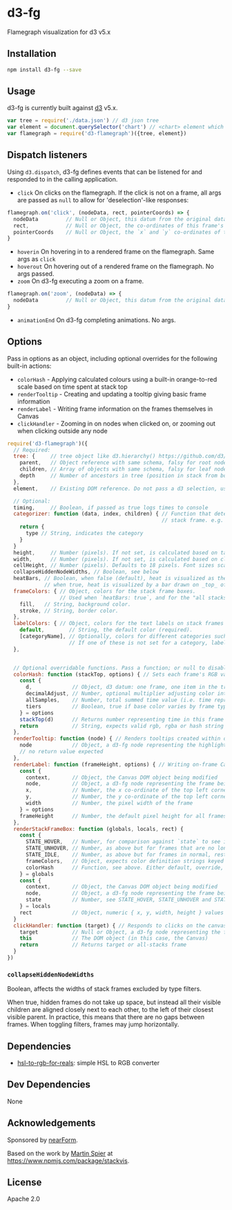 # d3-fg

Flamegraph visualization for d3 v5.x

## Installation

```sh
npm install d3-fg --save
```

## Usage

d3-fg is currently built against [d3](http://npm.im/d3) v5.x.

```js
var tree = require('./data.json') // d3 json tree
var element = document.querySelector('chart') // <chart> element which should be in html body
var flamegraph = require('d3-flamegraph')({tree, element})
```

## Dispatch listeners

Using `d3.dispatch`, d3-fg defines events that can be listened for and responded to in the calling application.

- `click` On clicks on the flamegraph. If the click is not on a frame, all args are passed as `null` to allow for 'deselection'-like responses:

 ```js
 flamegraph.on('click', (nodeData, rect, pointerCoords) => {
   nodeData         // Null or Object, this datum from the original data set (from node.data)
   rect,            // Null or Object, the co-ordinates of this frame's rendered rectangle
   pointerCoords    // Null or Object, the `x` and `y` co-ordinates of the click event
 }
 ```

 - `hoverin` On hovering in to a rendered frame on the flamegraph. Same args as `click`
 - `hoverout` On hovering out of a rendered frame on the flamegraph. No args passed.
 - `zoom` On d3-fg executing a zoom on a frame.

 ```js
 flamegraph.on('zoom', (nodeData) => {
   nodeData         // Null or Object, this datum from the original data set (from node.data)
 }
 ```

 - `animationEnd` On d3-fg completing animations. No args.

## Options

Pass in options as an object, including optional overrides for the following built-in actions:

 - `colorHash` - Applying calculated colours using a built-in orange-to-red scale based on time spent at stack top
 - `renderTooltip` - Creating and updating a tooltip giving basic frame information
 - `renderLabel` - Writing frame information on the frames themselves in Canvas
 - `clickHandler` - Zooming in on nodes when clicked on, or zooming out when clicking outside any node

```js
require('d3-flamegraph')({
  // Required:
  tree: {     // tree object like d3.hierarchy() https://github.com/d3/d3-hierarchy/#hierarchy - expects:
    parent,   // Object reference with same schema, falsy for root node (options.tree itself)
    children, // Array of objects with same schema, falsy for leaf nodes (nodes without children)
    depth     // Number of ancestors in tree (position in stack from bottom), zero for root node
  },
  element,    // Existing DOM reference. Do not pass a d3 selection, use d3.select(...).node()

  // Optional:
  timing,     // Boolean, if passed as true logs times to console
  categorizer: function (data, index, children) { // Function that determines the category for a given
                                                  // stack frame. e.g. "app", "core"
    return {
      type // String, indicates the category
    }
  }
  height,     // Number (pixels). If not set, is calculated based on tallest stack
  width,      // Number (pixels). If not set, is calculated based on clientWidth when called
  cellHeight, // Number (pixels). Defaults to 18 pixels. Font sizes scale along with this value.
  collapseHiddenNodeWidths, // Boolean, see below
  heatBars, // Boolean, when false (default), heat is visualized as the background colour of stack frames;
            // when true, heat is visualized by a bar drawn on _top_ of stack frames
  frameColors: { // Object, colors for the stack frame boxes.
                 // Used when `heatBars: true`, and for the "all stacks" row when `heatBars: false`
    fill,   // String, background color.
    stroke, // String, border color.
  },
  labelColors: { // Object, colors for the text labels on stack frames
    default,        // String, the default color (required).
    [categoryName], // Optionally, colors for different categories such as "app", "cpp".
                    // If one of these is not set for a category, labelColors.default is used
  },


  // Optional overridable functions. Pass a function; or null to disable. If undefined, default is used.
  colorHash: function (stackTop, options) { // Sets each frame's RGB value. Default used if unset
    const {
      d,             // Object, d3 datum: one frame, one item in the tree
      decimalAdjust, // Number, optional multiplier adjusting color intensity up or down e.g. for borders
      allSamples,    // Number, total summed time value (i.e. time represented by flamegraph width)
      tiers          // Boolean, true if base color varies by frame type e.g. app vs core
    } = options
    stackTop(d)      // Returns number representing time in this frame not in any non-hidden child frames
    return           // String, expects valid rgb, rgba or hash string
  },
  renderTooltip: function (node) { // Renders tooltips created within d3-fg
    node             // Object, a d3-fg node representing the highlighted frame
    // no return value expected
  },
  renderLabel: function (frameHeight, options) { // Writing on-frame Canvas labels
    const {
      context,       // Object, the Canvas DOM object being modified
      node,          // Object, a d3-fg node representing the frame being labelled
      x,             // Number, the x co-ordinate of the top left corner of the frame
      y,             // Number, the y co-ordinate of the top left corner of the frame
      width          // Number, the pixel width of the frame
    } = options
    frameHeight      // Number, the default pixel height for all frames in the flamegraph
  },
  renderStackFrameBox: function (globals, locals, rect) {
    const {
      STATE_HOVER,   // Number, for comparison against `state` to see if this frame is hoverred
      STATE_UNHOVER, // Number, as above but for frames that are no longer hoverred
      STATE_IDLE,    // Number, as above but for frames in normal, resting state
      frameColors,   // Object, expects color definition strings keyed `fill` and `stroke`
      colorHash      // Function, see above. Either default, override, or return frameColors.fill.
    } = globals
    const {
      context,       // Object, the Canvas DOM object being modified
      node,          // Object, a d3-fg node representing the frame being labelled
      state          // Number, see STATE_HOVER, STATE_UNHOVER and STATE_IDLE above
    } = locals
    rect             // Object, numeric { x, y, width, height } values for this frame's rectangle
  }
  clickHandler: function (target) { // Responds to clicks on the canvas, before calling dispatch
    target           // Null or Object, a d3-fg node representing the frame clicked on
    this             // The DOM object (in this case, the Canvas)
    return           // Returns target or all-stacks frame
  }
})
```

### `collapseHiddenNodeWidths`

Boolean, affects the widths of stack frames excluded by type filters.

When true, hidden frames do not take up space, but instead all their visible children are aligned closely next to each other, to the left of their closest visible parent. In practice, this means that there are no gaps between frames. When toggling filters, frames may jump horizontally.

## Dependencies

- [hsl-to-rgb-for-reals](https://github.com/davidmarkclements/hsl_rgb_converter): simple HSL to RGB converter

## Dev Dependencies

None

## Acknowledgements

Sponsored by [nearForm](http://nearform.com).

Based on the work by [Martin Spier](<http://martinspier.io/>) at <https://www.npmjs.com/package/stackvis>.

## License

Apache 2.0
